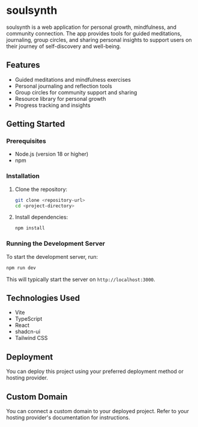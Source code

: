 # soulsynth

soulsynth is a web application for personal growth, mindfulness, and community connection. The app provides tools for guided meditations, journaling, group circles, and sharing personal insights to support users on their journey of self-discovery and well-being.

## Features
- Guided meditations and mindfulness exercises
- Personal journaling and reflection tools
- Group circles for community support and sharing
- Resource library for personal growth
- Progress tracking and insights

## Getting Started

### Prerequisites
- Node.js (version 18 or higher)
- npm

### Installation
1. Clone the repository:
    ```bash
    git clone <repository-url>
    cd <project-directory>
    ```
2. Install dependencies:
    ```bash
    npm install
    ```

### Running the Development Server
To start the development server, run:
```bash
npm run dev
```
This will typically start the server on `http://localhost:3000`.

## Technologies Used
- Vite
- TypeScript
- React
- shadcn-ui
- Tailwind CSS

## Deployment
You can deploy this project using your preferred deployment method or hosting provider.

## Custom Domain
You can connect a custom domain to your deployed project. Refer to your hosting provider's documentation for instructions.
